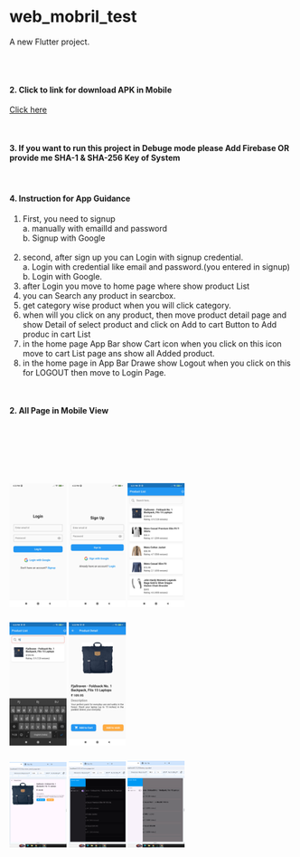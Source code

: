 # web_mobril_test

A new Flutter project.

<br/>


<br>

<p><h4>2. Click to link for download APK in Mobile</h4>
<a href="https://drive.google.com/file/d/1ouyXpMu0AoRL2oZTjGhltycaNLUsJjwr/view?usp=sharing">Click here</a>
</p>
<br>

<p><h4>3. If you want to run this project in  Debuge mode please Add Firebase OR provide me SHA-1 & SHA-256 Key of System</h4></p>
<br>

<p><h4>4. Instruction for App Guidance</h4></p>

1. First, you need to signup<br/>
   a. manually with emailId and password<br/>
   b. Signup with Google<br/>
   <br/>
2. second, after sign up you can Login with signup credential.<br/>
   a. Login with credential like email and password.(you entered in signup)<br/>
   b. Login with Google.<br/>
3. after Login you move to home page where show product List<br/>
4. you can Search any product in searcbox.<br/>
5. get category wise product when you will click category.<br/>
6. when will you click on any product, then move product detail page and show Detail of select product and click on Add to cart Button to Add produc in cart List<br/>
8. in the home page App Bar show Cart icon when you click on this icon move to cart List page ans show all Added product.<br/>
8. in the home page in App Bar Drawe show Logout when you click on this for LOGOUT then move to Login Page.<br/>

<br>
<h4>2. All Page in Mobile View</h4>
<p float="left" style="margin-top:120px">
  <img src='https://github.com/regendraSuman2017/ellemora_test/blob/main/assets/screen_shots/login_page.jpg' style="width: 20%; height: 20%; margin-bottom: 10px;"/>
  <img src='https://github.com/regendraSuman2017/ellemora_test/blob/main/assets/screen_shots/sign_up_page.jpg' style="width: 20%; height: 20%; margin-bottom: 10px;"/>
  <img src='https://github.com/regendraSuman2017/ellemora_test/blob/main/assets/screen_shots/product_list_page.jpg' style="width: 20%; height: 20%; margin-bottom: 
    10px;"/>
</p>
<p float='left'>
  <img src='https://github.com/regendraSuman2017/ellemora_test/blob/main/assets/screen_shots/productList_with_search.jpg' style="width: 20%; height: 20%; margin-bottom: 10px;"/>
  <img src='https://github.com/regendraSuman2017/ellemora_test/blob/main/assets/screen_shots/product_detail_page.jpg' style="width: 20%; height: 20%; margin-bottom: 10px;"/>
  
</p>


<p float='left'>
  <img src='https://github.com/regendraSuman2017/ellemora_test/blob/main/assets/screen_shots/tab_product_detail.png' style="width: 20%; height: 20%; margin-bottom: 20px;"/>
  <img src='https://github.com/regendraSuman2017/ellemora_test/blob/main/assets/screen_shots/tab_dark_theme.png' style="width: 20%; height: 20%; margin-bottom: 20px;"/>
  <img src='https://github.com/regendraSuman2017/ellemora_test/blob/main/assets/screen_shots/tab_light_theme.png' style="width: 20%; height: 20%; margin-bottom: 20px;"/>
  
</p>



